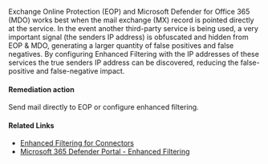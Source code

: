 Exchange Online Protection (EOP) and Microsoft Defender for Office 365 (MDO) works best when the mail exchange (MX) record is pointed directly at the service. In the event another third-party service is being used, a very important signal (the senders IP address) is obfuscated and hidden from EOP & MDO, generating a larger quantity of false positives and false negatives. By configuring Enhanced Filtering with the IP addresses of these services the true senders IP address can be discovered, reducing the false-positive and false-negative impact.

#### Remediation action
Send mail directly to EOP or configure enhanced filtering.

#### Related Links

* [Enhanced Filtering for Connectors](https://aka.ms/orca-connectors-docs-1) 
* [Microsoft 365 Defender Portal - Enhanced Filtering](https://aka.ms/orca-connectors-action-skiplisting)
